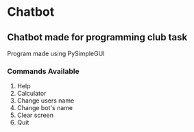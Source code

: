 # Chatbot
## Chatbot made for programming club task
Program made using PySimpleGUI

### Commands Available
1. Help
2. Calculator
3. Change users name
4. Change bot's name
5. Clear screen
6. Quit
